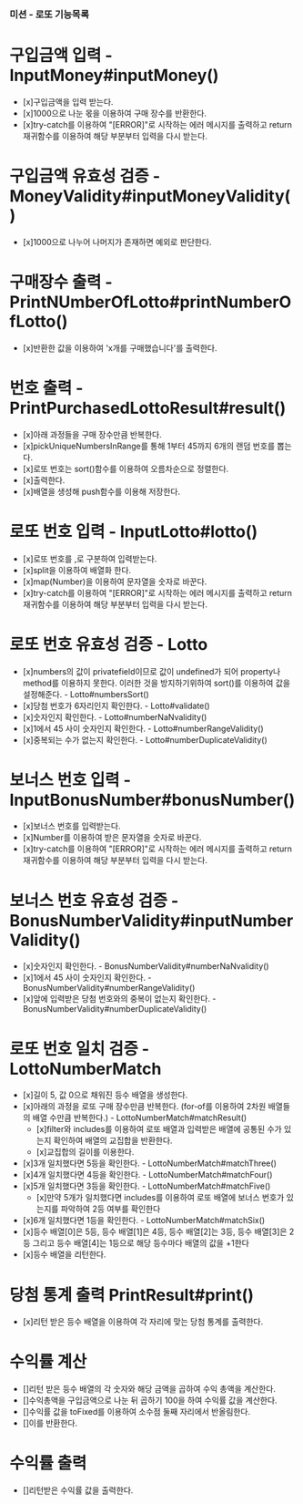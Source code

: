 ### 미션 - 로또 기능목록

# 구입금액 입력 - InputMoney#inputMoney()
- [x]구입금액을 입력 받는다.
- [x]1000으로 나눈 몫을 이용하여 구매 장수를 반환한다.
- [x]try-catch를 이용하여 "[ERROR]"로 시작하는 에러 메시지를 출력하고 return 재귀함수를 이용하여 해당 부분부터 입력을 다시 받는다.

# 구입금액 유효성 검증 - MoneyValidity#inputMoneyValidity()
- [x]1000으로 나누어 나머지가 존재하면 예외로 판단한다.

# 구매장수 출력 - PrintNUmberOfLotto#printNumberOfLotto()
- [x]반환한 값을 이용하여 'x개를 구매했습니다'를 출력한다. 

# 번호 출력 - PrintPurchasedLottoResult#result()
- [x]아래 과정들을 구매 장수만큼 반복한다.
- [x]pickUniqueNumbersInRange를 통해 1부터 45까지 6개의 랜덤 번호를 뽑는다.
- [x]로또 번호는 sort()함수를 이용하여 오름차순으로 정렬한다.
- [x]출력한다.
- [x]배열을 생성해 push함수를 이용해 저장한다.

# 로또 번호 입력 - InputLotto#lotto()
- [x]로또 번호를 ,로 구분하여 입력받는다.
- [x]split을 이용하여 배열화 한다.
- [x]map(Number)을 이용하여 문자열을 숫자로 바꾼다.
- [x]try-catch를 이용하여 "[ERROR]"로 시작하는 에러 메시지를 출력하고 return 재귀함수를 이용하여 해당 부분부터 입력을 다시 받는다.

# 로또 번호 유효성 검증 - Lotto
- [x]numbers의 값이 privatefield이므로 값이 undefined가 되어 property나 method를 이용하지 못한다. 이러한 것을 방지하기위하여 sort()를 이용하여 값을 설정해준다. - Lotto#numbersSort()
- [x]당첨 번호가 6자리인지 확인한다. - Lotto#validate()
- [x]숫자인지 확인한다. - Lotto#numberNaNvalidity()
- [x]1에서 45 사이 숫자인지 확인한다. - Lotto#numberRangeValidity()
- [x]중복되는 수가 없는지 확인한다. - Lotto#numberDuplicateValidity()

# 보너스 번호 입력 - InputBonusNumber#bonusNumber()
- [x]보너스 번호를 입력받는다.
- [x]Number를 이용하여 받은 문자열을 숫자로 바꾼다.
- [x]try-catch를 이용하여 "[ERROR]"로 시작하는 에러 메시지를 출력하고 return 재귀함수를 이용하여 해당 부분부터 입력을 다시 받는다.

# 보너스 번호 유효성 검증 - BonusNumberValidity#inputNumberValidity()
- [x]숫자인지 확인한다. - BonusNumberValidity#numberNaNvalidity()
- [x]1에서 45 사이 숫자인지 확인한다. - BonusNumberValidity#numberRangeValidity()
- [x]앞에 입력받은 당첨 번호와의 중복이 없는지 확인한다. - BonusNumberValidity#numberDuplicateValidity()

# 로또 번호 일치 검증 - LottoNumberMatch
- [x]길이 5, 값 0으로 채워진 등수 배열을 생성한다.
- [x]아래의 과정을 로또 구매 장수만큼 반복한다. (for-of를 이용하여 2차원 배열들의 배열 수만큼 반복한다.) - LottoNumberMatch#matchResult()
    - [x]filter와 includes를 이용하여 로또 배열과 입력받은 배열에 공통된 수가 있는지 확인하여 배열의 교집합을 반환한다.
    - [x]교집합의 길이를 이용한다.
- [x]3개 일치했다면 5등을 확인한다. - LottoNumberMatch#matchThree()
- [x]4개 일치했다면 4등을 확인한다. - LottoNumberMatch#matchFour()
- [x]5개 일치했다면 3등을 확인한다. - LottoNumberMatch#matchFive()
    - [x]만약 5개가 일치했다면 includes를 이용하여 로또 배열에 보너스 번호가 있는지를 파악하여 2등 여부를 확인한다
- [x]6개 일치했다면 1등을 확인한다. - LottoNumberMatch#matchSix()
- [x]등수 배열[0]은 5등, 등수 배열[1]은 4등, 등수 배열[2]는 3등, 등수 배열[3]은 2등 그리고 등수 배열[4]는 1등으로 해당 등수마다 배열의 값을 +1한다
- [x]등수 배열을 리턴한다.

# 당첨 통계 출력 PrintResult#print()
- [x]리턴 받은 등수 배열을 이용하여 각 자리에 맞는 당첨 통계를 출력한다.

# 수익률 계산
- []리턴 받은 등수 배열의 각 숫자와 해당 금액을 곱하여 수익 총액을 계산한다.
- []수익총액을 구입금액으로 나눈 뒤 곱하기 100을 하여 수익률 값을 계산한다.
- []수익률 값을 toFixed를 이용하여 소수점 둘째 자리에서 반올림한다.
- []이를 반환한다.

# 수익률 출력
- []리턴받은 수익률 값을 출력한다.



